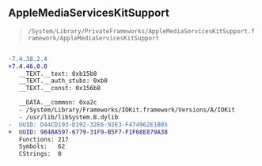 ## AppleMediaServicesKitSupport

> `/System/Library/PrivateFrameworks/AppleMediaServicesKitSupport.framework/AppleMediaServicesKitSupport`

```diff

-7.4.38.2.4
+7.4.46.0.0
   __TEXT.__text: 0xb15b8
   __TEXT.__auth_stubs: 0xb0
   __TEXT.__const: 0x156b8

   __DATA.__common: 0xa2c
   - /System/Library/Frameworks/IOKit.framework/Versions/A/IOKit
   - /usr/lib/libSystem.B.dylib
-  UUID: D44CD193-D192-32E6-92E3-F474962E1B05
+  UUID: 9848A597-6779-31F9-B5F7-F1F68E879A38
   Functions: 217
   Symbols:   62
   CStrings:  0

```
